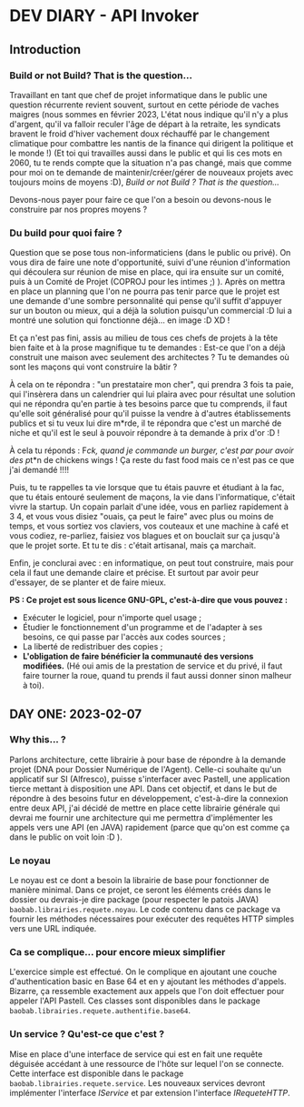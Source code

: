 # DEV DIARY - API Invoker

## Introduction
### Build or not Build? That is the question...
Travaillant en tant que chef de projet informatique dans le public une question récurrente
revient souvent, surtout en cette période de vaches maigres (nous sommes en février 2023, L'état nous indique qu'il n'y
a plus d'argent, qu'il va falloir reculer l'âge de départ à la retraite, les syndicats bravent le froid d'hiver
vachement doux réchauffé par le changement climatique pour combattre les nantis de la finance qui dirigent la politique
et le monde !) (Et toi qui travailles aussi dans le public et qui lis ces mots en 2060, tu te rends compte que la
situation n'a pas changé, mais que comme pour moi on te demande de maintenir/créer/gérer de nouveaux projets avec toujours
moins de moyens :D), *Build or not Build ? That is the question...*

Devons-nous payer pour faire ce que l'on a besoin ou devons-nous le construire par nos propres moyens ?

### Du build pour quoi faire ?
Question que se pose tous non-informaticiens (dans le public ou privé). On vous dira de faire une note d'opportunité,
suivi d'une réunion d'information qui découlera sur réunion de mise en place, qui ira ensuite sur un comité, puis à un
Comité de Projet (COPROJ pour les intimes ;) ). Après on mettra en place un planning que l'on ne pourra pas tenir parce
que le projet est une demande d'une sombre personnalité qui pense qu'il suffit d'appuyer sur un bouton ou mieux, qui a
déjà la solution puisqu'un commercial :D lui a montré une solution qui fonctionne déjà... en image :D XD !

Et ça n'est pas fini, assis au milieu de tous ces chefs de projets à la tête bien faite et à la prose magnifique tu te
demandes : Est-ce que l'on a déjà construit une maison avec seulement des architectes ? Tu te demandes où sont les
maçons qui vont construire la bâtir ?

À cela on te répondra : "un prestataire mon cher", qui prendra 3 fois ta paie, qui l'insèrera dans un calendrier qui
lui plaira avec pour résultat une solution qui ne répondra qu'en partie à tes besoins parce que tu comprends, il faut
qu'elle soit généralisé pour qu'il puisse la vendre à d'autres établissements publics et si tu veux lui dire m*rde, il
te répondra que c'est un marché de niche et qu'il est le seul à pouvoir répondre à ta demande à prix d'or :D !

À cela tu réponds : F*ck, quand je commande un burger, c'est par pour avoir des p*t*n de chickens wings ! Ça reste
du fast food mais ce n'est pas ce que j'ai demandé !!!!

Puis, tu te rappelles ta vie lorsque que tu étais pauvre et étudiant à la fac, que tu étais entouré seulement de maçons,
la vie dans l'informatique, c'était vivre la startup. Un copain parlait d'une idée, vous en parliez rapidement à 3 4, et
vous vous disiez "ouais, ça peut le faire" avec plus ou moins de temps, et vous sortiez vos claviers, vos couteaux et
une machine à café et vous codiez, re-parliez, faisiez vos blagues et on bouclait sur ça jusqu'à que le projet sorte.
Et tu te dis : c'était artisanal, mais ça marchait.

Enfin, je conclurai avec : en informatique, on peut tout construire, mais pour cela il faut une demande claire et
précise. Et surtout par avoir peur d'essayer, de se planter et de faire mieux.

**PS : Ce projet est sous licence GNU-GPL, c'est-à-dire que vous pouvez :**
* Exécuter le logiciel, pour n'importe quel usage ;
* Étudier le fonctionnement d'un programme et de l'adapter à ses besoins, ce qui passe par l'accès aux codes sources ;
* La liberté de redistribuer des copies ;
* **L'obligation de faire bénéficier la communauté des versions modifiées.** (Hé oui amis de la prestation de service et
  du privé, il faut faire tourner la roue, quand tu prends il faut aussi donner sinon malheur à toi).

## DAY ONE: 2023-02-07
### Why this... ?
Parlons architecture, cette librairie à pour base de répondre à la demande projet (DNA pour Dossier Numérique de
l'Agent). Celle-ci souhaite qu'un applicatif sur SI (Alfresco), puisse s'interfacer avec Pastell, une application tierce
mettant à disposition une API. Dans cet objectif, et dans le but de répondre à des besoins futur en développement,
c'est-à-dire la connexion entre deux API, j'ai décidé de mettre en place cette librairie générale qui devrai me fournir
une architecture qui me permettra d'implémenter les appels vers une API (en JAVA) rapidement (parce que qu'on est comme
ça dans le public on voit loin :D ).

### Le noyau
Le noyau est ce dont a besoin la librairie de base pour fonctionner de manière minimal. Dans ce projet, ce seront
les éléments créés dans le dossier ou devrais-je dire package (pour respecter le patois JAVA)
<code>baobab.librairies.requete.noyau</code>. Le code contenu dans ce package va fournir les méthodes nécessaires pour
exécuter des requêtes HTTP simples vers une URL indiquée.

### Ca se complique... pour encore mieux simplifier
L'exercice simple est effectué. On le complique en ajoutant une couche d'authentication basic en Base 64 et en y 
ajoutant les méthodes d'appels. Bizarre, ça ressemble exactement aux appels que l'on doit effectuer pour appeler l'API 
Pastell. Ces classes sont disponibles dans le package <code>baobab.librairies.requete.authentifie.base64</code>.

### Un service ? Qu'est-ce que c'est ?
Mise en place d'une interface de service qui est en fait une requête déguisée accédant à une ressource de l'hôte sur 
lequel l'on se connecte. Cette interface est disponible dans le package 
<code>baobab.librairies.requete.service</code>. Les nouveaux services devront implémenter l'interface *IService* et par 
extension l'interface *IRequeteHTTP*.